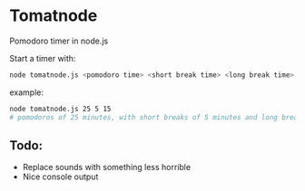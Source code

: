 Tomatnode
=========

Pomodoro timer in node.js

Start a timer with:

```bash
node tomatnode.js <pomodoro time> <short break time> <long break time>
```

example:

```bash
node tomatnode.js 25 5 15
# pomodoros of 25 minutes, with short breaks of 5 minutes and long breaks of 15 minutes
```

## Todo:

- Replace sounds with something less horrible
- Nice console output